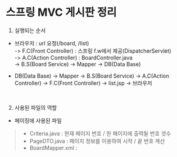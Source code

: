 스프링 MVC 게시판 정리
===

1. 실행되는 순서

- 브라우저 : url 요청(/board, /list)    
-> F.C(Front Controller) : 스프링 f.w에서 제공(DispatcherServlet)    
-> A.C(Action Controller) : BoardController.java    
-> B.S(Board Service) -> Mapper -> DB(Data Base)

- DB(Data Base) -> Mapper -> B.S(Board Service) -> A.C(Action Controller) -> F.C(Front Controller) -> list.jsp -> 브라우저

<br>

2. 사용된 파일의 역할

- 페이징에 사용된 파일

> - Criteria.java : 현재 페이지 번호 / 한 페이지에 출력될 번호 갯수
> - PageDTO.java : 페이지 정보를 이용하여 시작 / 끝 번호 계산
> - BoardMapper.xml : 
